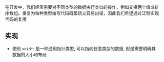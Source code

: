 在开发中，我们经常需要对不同类型的数据执行类似的操作，例如交换两个值或排序数组。重复为每种类型编写代码既繁琐又容易出错，因此我们希望通过泛型实现代码的复用
## 实现
- 使用 `void*`: 是一种通用指针类型, 可以指向任意类型的数据, 但是需要明确其数据的大小和布局